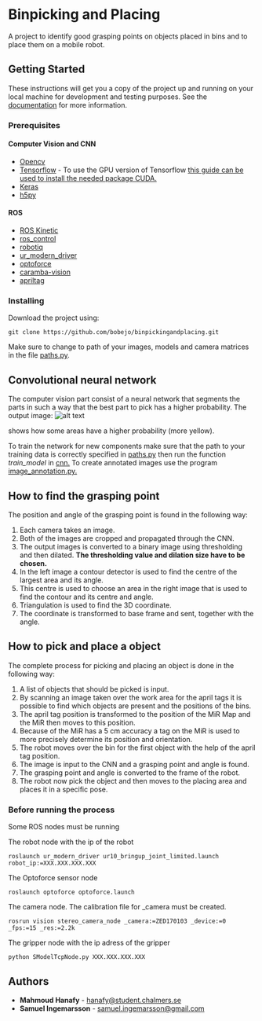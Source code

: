 # Binpicking and Placing
A project to identify good grasping points on objects placed in bins and to place them on a mobile robot.

## Getting Started

These instructions will get you a copy of the project up and running on your local machine for development and testing purposes. See the [documentation](https://github.com/bobejo/binpickingandplacing/tree/master/Documentation/build "Documentation as PDF and HTML") for more information.


### Prerequisites
#### Computer Vision and CNN
* [Opencv](https://pypi.python.org/pypi/opencv-python "Opencv installation")
* [Tensorflow](https://www.tensorflow.org/install/ "Tensorflow installation") - To use the GPU version of Tensorflow [this guide can be used to install the needed package CUDA.](http://gist.github.com/zhanwenchen/e520767a409325d9961072f666815bb8 "CUDA")
* [Keras](https://keras.io/#installation "Keras installation")
* [h5py](http://docs.h5py.org/en/latest/build.html "h5 installation")
#### ROS
* [ROS Kinetic](http://wiki.ros.org/kinetic/Installation "ROS installation")
* [ros_control](https://github.com/ros-controls/ros_control/tree/kinetic-devel "ros_control Github")
* [robotiq](https://github.com/ros-industrial/robotiq/tree/indigo-devel "robotiq Github")
* [ur_modern_driver](https://github.com/ThomasTimm/ur_modern_driver "ur_modern_driver Github")
* [optoforce](https://github.com/shadow-robot/optoforce "Force/Torque sensor node")
* [caramba-vision](https://gitlab.com/diego-gabriel/caramba-vision "Camera node")
* [apriltag](https://github.com/swatbotics/apriltag "apriltag Github")

### Installing

Download the project using:

```
git clone https://github.com/bobejo/binpickingandplacing.git
```
Make sure to change to path of your images, models and camera matrices in the file [paths.py](https://github.com/bobejo/binpickingandplacing/blob/master/paths.py "Paths").

## Convolutional neural network

The computer vision part consist of a neural network that segments the parts in such a way that the best part to pick has a higher probability.
The output image:
![alt text](https://github.com/bobejo/binpickingandplacing/blob/master/Documentation/figures/pred.png "The output from the network.")

shows how some areas have a higher probability (more yellow).

To train the network for new components make sure that the path to your training data is correctly specified in [paths.py](https://github.com/bobejo/binpickingandplacing/blob/master/paths.py "Paths") then run the function *train_model* in [cnn.](https://github.com/bobejo/binpickingandplacing/blob/master/cnn.py "cnn")
To create annotated images use the program [image_annotation.py.](https://github.com/bobejo/binpickingandplacing/blob/master/image_annotation.py "How to create annotated images")

## How to find the grasping point

The position and angle of the grasping point is found in the following way:

1. Each camera takes an image.
2. Both of the images are cropped and propagated through the CNN.
3. The output images is converted to a binary image using thresholding and then dilated. **The thresholding value and dilation size have to be chosen.**
4. In the left image a contour detector is used to find the centre of the largest area and its angle.
5. This centre is used to choose an area in the right image that is used to find the contour and its centre and angle.
6. Triangulation is used to find the 3D coordinate.
7. The coordinate is transformed to base frame and sent, together with the angle.

## How to pick and place a object

The complete process for picking and placing an object is done in the following way:

1. A list of objects that should be picked is input.
2. By scanning an image taken over the work area for the april tags it is possible to find which objects are present and the positions of the bins.
3. The april tag position is transformed to the position of the MiR Map and the MiR then moves to this position.
4. Because of the MiR has a 5 cm accuracy a tag on the MiR is used to more precisely determine its position and orientation.
5. The robot moves over the bin for the first object with the help of the april tag position.
6. The image is input to the CNN and a grasping point and angle is found.
7. The grasping point and angle is converted to the frame of the robot.
5. The robot now pick the object and then moves to the placing area and places it in a specific pose.

### Before running the process
Some ROS nodes must be running

The robot node with the ip of the robot
```
roslaunch ur_modern_driver ur10_bringup_joint_limited.launch robot_ip:=XXX.XXX.XXX.XXX
```
The Optoforce sensor node
```
roslaunch optoforce optoforce.launch
```
The camera node. The calibration file for _camera must be created.

```
rosrun vision stereo_camera_node _camera:=ZED170103 _device:=0 _fps:=15 _res:=2.2k
```
The gripper node with the ip adress of the gripper
```
python SModelTcpNode.py XXX.XXX.XXX.XXX
```





## Authors

* **Mahmoud Hanafy** - hanafy@student.chalmers.se
* **Samuel Ingemarsson** - samuel.ingemarsson@gmail.com	


